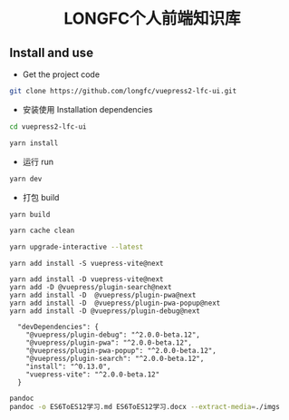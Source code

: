 <div align="center"> 

<h1>LONGFC个人前端知识库</h1>
</div>

## Install and use

- Get the project code

```bash
git clone https://github.com/longfc/vuepress2-lfc-ui.git
```

- 安装使用 Installation dependencies

```bash
cd vuepress2-lfc-ui

yarn install

```

- 运行 run

```bash
yarn dev
```

- 打包 build

```bash
yarn build

yarn cache clean

yarn upgrade-interactive --latest

```

```plugin
yarn add install -S vuepress-vite@next

yarn add install -D vuepress-vite@next
yarn add -D @vuepress/plugin-search@next
yarn add install -D  @vuepress/plugin-pwa@next
yarn add install -D  @vuepress/plugin-pwa-popup@next
yarn add install -D @vuepress/plugin-debug@next

  "devDependencies": {
    "@vuepress/plugin-debug": "^2.0.0-beta.12",
    "@vuepress/plugin-pwa": "^2.0.0-beta.12",
    "@vuepress/plugin-pwa-popup": "^2.0.0-beta.12",
    "@vuepress/plugin-search": "^2.0.0-beta.12",
    "install": "^0.13.0",
    "vuepress-vite": "^2.0.0-beta.12"
  }
```


```bash
pandoc
pandoc -o ES6ToES12学习.md ES6ToES12学习.docx --extract-media=./imgs

```
